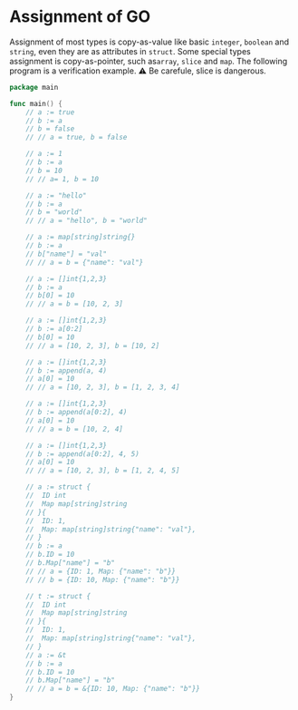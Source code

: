 # Assignment of GO

Assignment of most types is copy-as-value like basic `integer`, `boolean` and `string`, even they are as attributes in `struct`. Some special types assignment is copy-as-pointer, such as`array`, `slice` and `map`. The following program is a verification example. ⚠️ Be carefule, slice is dangerous.

```go
package main

func main() {
	// a := true
	// b := a
	// b = false
	// // a = true, b = false

	// a := 1
	// b := a
	// b = 10
	// // a= 1, b = 10

	// a := "hello"
	// b := a
	// b = "world"
	// // a = "hello", b = "world"

	// a := map[string]string{}
	// b := a
	// b["name"] = "val"
	// // a = b = {"name": "val"}

	// a := []int{1,2,3}
	// b := a
	// b[0] = 10
	// // a = b = [10, 2, 3]

	// a := []int{1,2,3}
	// b := a[0:2]
	// b[0] = 10
	// // a = [10, 2, 3], b = [10, 2]

	// a := []int{1,2,3}
	// b := append(a, 4)
	// a[0] = 10
	// // a = [10, 2, 3], b = [1, 2, 3, 4]

	// a := []int{1,2,3}
	// b := append(a[0:2], 4)
	// a[0] = 10
	// // a = b = [10, 2, 4]

	// a := []int{1,2,3}
	// b := append(a[0:2], 4, 5)
	// a[0] = 10
	// // a = [10, 2, 3], b = [1, 2, 4, 5]

	// a := struct {
	// 	ID int
	// 	Map map[string]string
	// }{
	// 	ID: 1,
	// 	Map: map[string]string{"name": "val"},
	// }
	// b := a
	// b.ID = 10
	// b.Map["name"] = "b"
	// // a = {ID: 1, Map: {"name": "b"}}
	// // b = {ID: 10, Map: {"name": "b"}}

	// t := struct {
	// 	ID int
	// 	Map map[string]string
	// }{
	// 	ID: 1,
	// 	Map: map[string]string{"name": "val"},
	// }
	// a := &t
	// b := a
	// b.ID = 10
	// b.Map["name"] = "b"
	// // a = b = &{ID: 10, Map: {"name": "b"}}
}
```